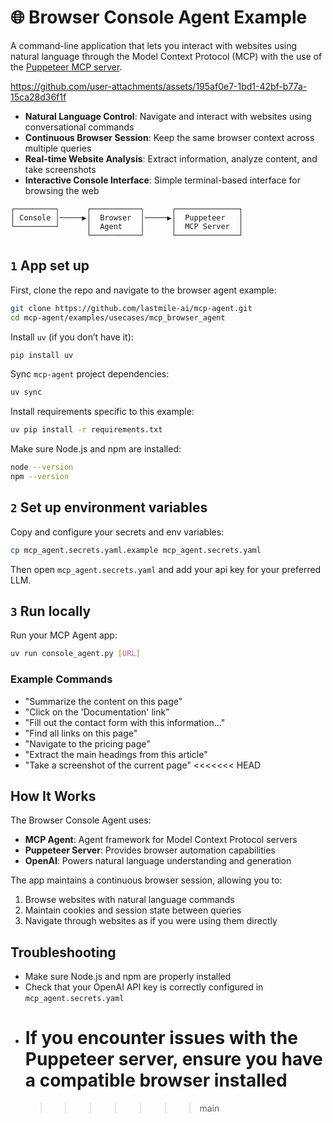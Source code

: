 # 🌐 Browser Console Agent Example

A command-line application that lets you interact with websites using natural language through the Model Context Protocol (MCP) with the use of the [Puppeteer MCP server](https://github.com/modelcontextprotocol/servers/tree/main/src/puppeteer).

https://github.com/user-attachments/assets/195af0e7-1bd1-42bf-b77a-15ca28d36f1f

- **Natural Language Control**: Navigate and interact with websites using conversational commands
- **Continuous Browser Session**: Keep the same browser context across multiple queries
- **Real-time Website Analysis**: Extract information, analyze content, and take screenshots
- **Interactive Console Interface**: Simple terminal-based interface for browsing the web

```plaintext
┌─────────┐      ┌───────────┐      ┌──────────────┐
│ Console │─────▶│  Browser  │─────▶│  Puppeteer   │
└─────────┘      │  Agent    │      │  MCP Server  │
                 └───────────┘      └──────────────┘
```

## `1` App set up

First, clone the repo and navigate to the browser agent example:

```bash
git clone https://github.com/lastmile-ai/mcp-agent.git
cd mcp-agent/examples/usecases/mcp_browser_agent
```

Install `uv` (if you don’t have it):

```bash
pip install uv
```

Sync `mcp-agent` project dependencies:

```bash
uv sync
```

Install requirements specific to this example:

```bash
uv pip install -r requirements.txt
```

Make sure Node.js and npm are installed:

```bash
node --version
npm --version
```

## `2` Set up environment variables

Copy and configure your secrets and env variables:

```bash
cp mcp_agent.secrets.yaml.example mcp_agent.secrets.yaml
```

Then open `mcp_agent.secrets.yaml` and add your api key for your preferred LLM.

## `3` Run locally

Run your MCP Agent app:

```bash
uv run console_agent.py [URL]
```

### Example Commands

- "Summarize the content on this page"
- "Click on the 'Documentation' link"
- "Fill out the contact form with this information..."
- "Find all links on this page"
- "Navigate to the pricing page"
- "Extract the main headings from this article"
- "Take a screenshot of the current page"
  <<<<<<< HEAD

## How It Works

The Browser Console Agent uses:

- **MCP Agent**: Agent framework for Model Context Protocol servers
- **Puppeteer Server**: Provides browser automation capabilities
- **OpenAI**: Powers natural language understanding and generation

The app maintains a continuous browser session, allowing you to:

1. Browse websites with natural language commands
2. Maintain cookies and session state between queries
3. Navigate through websites as if you were using them directly

## Troubleshooting

- Make sure Node.js and npm are properly installed
- Check that your OpenAI API key is correctly configured in `mcp_agent.secrets.yaml`
- # If you encounter issues with the Puppeteer server, ensure you have a compatible browser installed
  > > > > > > > main
